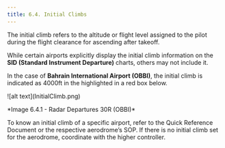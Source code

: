 ```yaml
---
title: 6.4. Initial Climbs 
---
```

The initial climb refers to the altitude or flight level assigned to the pilot during the flight clearance for ascending after takeoff. 

While certain airports explicitly display the initial climb information on the **SID (Standard Instrument Departure)** charts, others may not include it. 

In the case of **Bahrain International Airport (OBBI)**, the initial climb is indicated as 4000ft in the highlighted in a red box below.
<div className="center-align">
![alt text](InitialClimb.png)
</div>
<div className="center-align">
<p> *Image 6.4.1 - Radar Departures 30R (OBBI)* </p>
</div>
To know an initial climb of a specific airport, refer to the Quick Reference Document or the respective aerodrome’s SOP. If there is no initial climb set for the aerodrome, coordinate with the higher controller.